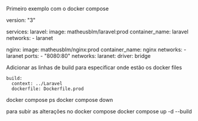 Primeiro exemplo com o docker compose 

version: "3"

services:
  laravel:
    image: matheusblm/laravel:prod
    container_name: laravel
    networks:
      - laranet

  nginx:
    image: matheusblm/nginx:prod
    container_name: nginx
    networks:
      - laranet
    ports:
      - "8080:80"
networks:
  laranet:
    driver: bridge



Adicionar as linhas de build para especificar onde estão os docker files

    build:
      context: ../Laravel
      dockerfile: Dockerfile.prod

docker compose ps
docker compose down

para subir as alterações no docker compose
docker compose up -d --build
